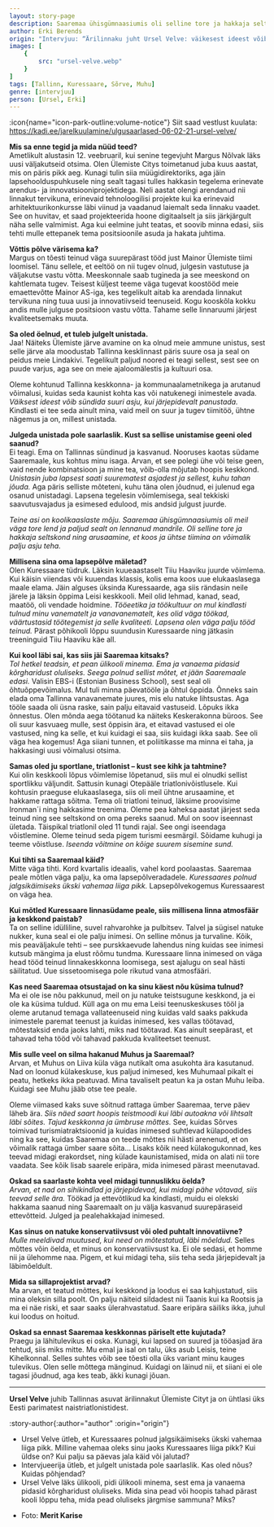 ```yaml
---
layout: story-page
description: Saaremaa ühisgümnaasiumis oli selline tore ja hakkaja seltskond ning arusaamine, et koos ja ühtse tiimina on võimalik palju asju teha.
author: Erki Berends
origin: "Intervjuu: “Ärilinnaku juht Ursel Velve: väikesest ideest võib sündida suuri asju” Saarte Hääl, 26. veebruar 2021."
images: [
    {
        src: "ursel-velve.webp"
    }
]
tags: [Tallinn, Kuressaare, Sõrve, Muhu]
genre: [intervjuu]
person: [Ursel, Erki]
---
```


<!-- # {{ $doc.title }} -->

:icon{name="icon-park-outline:volume-notice"} Siit saad vestlust kuulata: https://kadi.ee/jarelkuulamine/ulgusaarlased-06-02-21-ursel-velve/



**Mis sa enne tegid ja mida nüüd teed?** \
Ametlikult alustasin 12. veebruaril, kui senine tegevjuht Margus Nõlvak läks uusi väljakutseid otsima. Olen Ülemiste Citys toimetanud juba kuus aastat, mis on päris pikk aeg. Kunagi tulin siia müügidirektoriks, aga jäin lapsehoolduspuhkusele ning sealt tagasi tulles hakkasin tegelema erinevate arendus- ja innovatsiooniprojektidega. Neli aastat olengi arendanud nii linnakut tervikuna, erinevaid tehnoloogilisi projekte kui ka erinevaid arhitektuurikonkursse läbi viinud ja vaadanud laiemalt seda linnaku vaadet. See on huvitav, et saad projekteerida hoone digitaalselt ja siis järkjärgult näha selle valmimist. Aga kui eelmine juht teatas, et soovib minna edasi, siis tehti mulle ettepanek tema positsioonile asuda ja hakata juhtima. 

**Võttis põlve värisema ka?** \
Margus on tõesti teinud väga suurepärast tööd just Mainor Ülemiste tiimi loomisel. Tänu sellele, et eeltöö on nii tugev olnud, julgesin vastutuse ja väljakutse vastu võtta. Meeskonnale saab tugineda ja see meeskond on kahtlemata tugev. Teisest küljest teeme väga tugevat koostööd meie emaettevõtte Mainor AS-iga, kes tegelikult aitab ka arendada linnakut tervikuna ning tuua uusi ja innovatiivseid teenuseid. Kogu kooskõla kokku andis mulle julguse positsioon vastu võtta. Tahame selle linnaruumi järjest kvaliteetsemaks muuta.

**Sa oled öelnud, et tuleb julgelt unistada.** \
Jaa! Näiteks Ülemiste järve avamine on ka olnud meie ammune unistus, sest selle järve ala moodustab Tallinna kesklinnast päris suure osa ja seal on peidus meie Lindakivi. Tegelikult paljud noored ei teagi sellest, sest see on puude varjus, aga see on meie ajaloomälestis ja kultuuri osa. 

Oleme kohtunud Tallinna keskkonna- ja kommunaalametnikega ja arutanud võimalusi, kuidas seda kaunist kohta kas või natukenegi inimestele avada. *Väiksest ideest võib sündida suuri asju, kui järjepidevalt panustada.* Kindlasti ei tee seda ainult mina, vaid meil on suur ja tugev tiimitöö, ühtne nägemus ja on, millest unistada.

**Julgeda unistada pole saarlaslik. Kust sa sellise unistamise geeni oled saanud?** \
Ei teagi. Ema on Tallinnas sündinud ja kasvanud. Nooruses kaotas südame Saaremaale, kus kohtus minu isaga. Arvan, et see polegi ühe või teise geen, vaid nende kombinatsioon ja mine tea, võib-olla mõjutab hoopis keskkond. *Unistasin juba lapsest saati suurematest asjadest ja sellest, kuhu tahan jõuda.* Aga päris selliste mõteteni, kuhu täna olen jõudnud, ei julenud ega osanud unistadagi. Lapsena tegelesin võimlemisega, seal tekkiski saavutusvajadus ja esimesed edulood, mis andsid julgust juurde. 

*Teine asi on koolikaaslaste mõju. Saaremaa ühisgümnaasiumis oli meil väga tore lend ja paljud sealt on lennanud mandrile. Oli selline tore ja hakkaja seltskond ning arusaamine, et koos ja ühtse tiimina on võimalik palju asju teha.*

**Millisena sina oma lapsepõlve mäletad?** \
Olen Kuressaare tüdruk. Läksin kuueaastaselt Tiiu Haaviku juurde võimlema. Kui käisin viiendas või kuuendas klassis, kolis ema koos uue elukaaslasega maale elama. Jäin alguses üksinda Kuressaarde, aga siis rändasin neile järele ja läksin õppima Leisi keskkooli. Meil olid lehmad, kanad, sead, maatöö, oli vendade hoidmine. *Tööeetika ja töökultuur on mul kindlasti tulnud minu vanematelt ja vanavanematelt, kes olid väga töökad, väärtustasid töötegemist ja selle kvaliteeti. Lapsena olen väga palju tööd teinud.* Pärast põhikooli lõppu suundusin Kuressaarde ning jätkasin treeninguid Tiiu Haaviku käe all.

**Kui kool läbi sai, kas siis jäi Saaremaa kitsaks?** \
*Tol hetkel teadsin, et pean ülikooli minema. Ema ja vanaema pidasid kõrgharidust oluliseks. Seega polnud sellist mõtet, et jään Saaremaale edasi.* Valisin EBS-i (Estonian Business School), sest seal oli õhtuõppevõimalus. Mul tuli minna päevatööle ja õhtul õppida. Õnneks sain elada oma Tallinna vanavanemate juures, mis elu natuke lihtsustas. Aga tööle saada oli üsna raske, sain palju eitavaid vastuseid. Lõpuks ikka õnnestus. Olen mõnda aega töötanud ka näiteks Keskerakonna büroos. See oli suur kasvuaeg mulle, sest õppisin ära, et eitavad vastused ei ole vastused, ning ka selle, et kui kuidagi ei saa, siis kuidagi ikka saab. See oli väga hea kogemus! Aga siiani tunnen, et poliitikasse ma minna ei taha, ja hakkasingi uusi võimalusi otsima.

**Samas oled ju sportlane, triatlonist – kust see kihk ja tahtmine?** \
Kui olin keskkooli lõpus võimlemise lõpetanud, siis mul ei olnudki sellist sportlikku väljundit. Sattusin kunagi Otepääle triatlonivõistlusele. Kui kohtusin praeguse elukaaslasega, siis oli meil ühtne arusaamine, et hakkame rattaga sõitma. Tema oli triatloni teinud, läksime proovisime Ironman´i ning hakkasime treenima.  Oleme pea kaheksa aastat järjest seda teinud ning see seltskond on oma pereks saanud. Mul on soov iseennast ületada. Täispikal triatlonil oled 11 tundi rajal. See ongi iseendaga võistlemine. Oleme teinud seda pigem turismi eesmärgil. Sõidame kuhugi ja teeme võistluse. *Iseenda võitmine on kõige suurem sisemine sund.*

**Kui tihti sa Saaremaal käid?** \
Mitte väga tihti. Kord kvartalis ideaalis, vahel kord poolaastas. Saaremaa peale mõtlen väga palju, ka oma lapsepõlveradadele. *Kuressaares polnud jalgsikäimiseks ükski vahemaa liiga pikk.* Lapsepõlvekogemus Kuressaarest on väga hea.

**Kui mõtled Kuressaare linnasüdame peale, siis millisena linna atmosfäär ja keskkond paistab?** \
Ta on selline idülliline, suvel rahvarohke ja pulbitsev. Talvel ja sügisel natuke nukker, kuna seal ei ole palju inimesi. On selline mõnus ja turvaline. Kõik, mis peaväljakule tehti – see purskkaevude lahendus ning kuidas see inimesi kutsub mängima ja elust rõõmu tundma. Kuressaare linna inimesed on väga head tööd teinud linnakeskkonna loomisega, sest ajalugu on seal hästi säilitatud. Uue sissetoomisega pole rikutud vana atmosfääri.

**Kas need Saaremaa otsustajad on ka sinu käest nõu küsima tulnud?** \
Ma ei ole ise nõu pakkunud, meil on ju natuke teistsugune keskkond, ja ei ole ka küsima tuldud. Küll aga on mu ema Leisi teenuskeskuses tööl ja oleme arutanud temaga vallateenuseid ning kuidas vald saaks pakkuda inimestele paremat teenust ja kuidas inimesed, kes vallas töötavad, mõtestaksid enda jaoks lahti, miks nad töötavad. Kas ainult seepärast, et tahavad teha tööd või tahavad pakkuda kvaliteetset teenust.

**Mis sulle veel on silma hakanud Muhus ja Saaremaal?** \
Arvan, et Muhus on Liiva küla väga nutikalt oma asukohta ära kasutanud. Nad on loonud külakeskuse, kus paljud inimesed, kes Muhumaal pikalt ei peatu, hetkeks ikka peatuvad. Mina tavaliselt peatun ka ja ostan Muhu leiba. Kuidagi see Muhu jääb otse tee peale. 

Oleme viimased kaks suve sõitnud rattaga ümber Saaremaa, terve päev läheb ära. *Siis näed saart hoopis teistmoodi kui läbi autoakna või lihtsalt läbi sõites. Tajud keskkonna ja ümbruse mõttes.* See, kuidas Sõrves toimivad turismiatraktsioonid ja kuidas inimesed suhtlevad külapoodides ning ka see, kuidas Saaremaa on teede mõttes nii hästi arenenud, et on võimalik rattaga ümber saare sõita… Lisaks kõik need külakogukonnad, kes teevad midagi erakordset, ning külade kaunistamised, mida on alati nii tore vaadata. See kõik lisab saarele eripära, mida inimesed pärast meenutavad.

**Oskad sa saarlaste kohta veel midagi tunnuslikku öelda?** \
*Arvan, et nad on sihikindlad ja järjepidevad, kui midagi pähe võtavad, siis teevad selle ära.* Töökad ja ettevõtlikud ka kindlasti, muidu ei olekski hakkama saanud ning Saaremaalt on ju välja kasvanud suurepäraseid ettevõtteid. Julged ja pealehakkajad inimesed.

**Kas sinus on natuke konservatiivsust või oled puhtalt innovatiivne?** \
*Mulle meeldivad muutused, kui need on mõtestatud, läbi mõeldud.* Selles mõttes võin öelda, et minus on konservatiivsust ka. Ei ole sedasi, et homme nii ja ülehomme naa. Pigem, et kui midagi teha, siis teha seda järjepidevalt ja läbimõeldult.

**Mida sa sillaprojektist arvad?** \
Ma arvan, et teatud mõttes, kui keskkond ja loodus ei saa kahjustatud, siis mina oleksin silla poolt. On palju näiteid sildadest nii Taanis kui ka Rootsis ja ma ei näe riski, et saar saaks ülerahvastatud. Saare eripära säiliks ikka, juhul kui loodus on hoitud.

**Oskad sa ennast Saaremaa keskkonnas päriselt ette kujutada?** \
Praegu ja lähitulevikus ei oska. Kunagi, kui lapsed on suured ja tööasjad ära tehtud, siis miks mitte. Mu emal ja isal on talu, üks asub Leisis, teine Kihelkonnal. Selles suhtes võib see tõesti olla üks variant minu kauges tulevikus. Olen selle mõttega mänginud. Kuidagi on läinud nii, et siiani ei ole tagasi jõudnud, aga kes teab, äkki kunagi jõuan.

<hr />

**Ursel Velve** juhib Tallinnas asuvat ärilinnakut Ülemiste Cityt ja on ühtlasi üks Eesti parimatest naistriatlonistidest.




:story-author{:author="author" :origin="origin"}

<details-wrapper summary="Mis mõtted tekkisid?">

- Ursel Velve ütleb, et Kuressaares polnud jalgsikäimiseks ükski vahemaa liiga pikk. Milline vahemaa oleks sinu jaoks Kuressaares liiga pikk? Kui üldse on? Kui palju sa päevas jala käid või jalutad?
- Intervjueerija ütleb, et julgelt unistada pole saarlaslik. Kas oled nõus? Kuidas põhjendad?
- Ursel Velve läks ülikooli, pidi ülikooli minema, sest ema ja vanaema pidasid kõrgharidust oluliseks. Mida sina pead või hoopis tahad pärast kooli lõppu teha, mida pead oluliseks järgmise sammuna? Miks?

</details-wrapper>


<details-wrapper summary="Allikad" class="text-sm" icon="icon-park-outline:document-folder">

- Foto: **Merit Karise**

</details-wrapper>